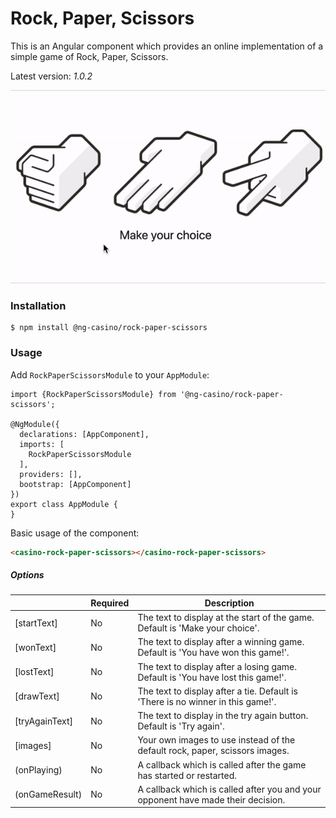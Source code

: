 # Rock, Paper, Scissors

This is an Angular component which provides an online implementation of a simple game of Rock, Paper, Scissors.

Latest version: _1.0.2_

![Rock, Paper, Scissors](https://raw.githubusercontent.com/thomasblom/casino-rock-paper-scissors/main/rock-paper-scissors.gif)

### Installation
```
$ npm install @ng-casino/rock-paper-scissors
```

### Usage

Add `RockPaperScissorsModule` to your `AppModule`:
```
import {RockPaperScissorsModule} from '@ng-casino/rock-paper-scissors';

@NgModule({
  declarations: [AppComponent],
  imports: [
    RockPaperScissorsModule
  ],
  providers: [],
  bootstrap: [AppComponent]
})
export class AppModule {
}
```

Basic usage of the component:
```html
<casino-rock-paper-scissors></casino-rock-paper-scissors>
```

##### Options
|                | Required | Description                                                                      |
|----------------|----------|----------------------------------------------------------------------------------|
| [startText]    | No       | The text to display at the start of the game. Default is 'Make your choice'.     |
| [wonText]      | No       | The text to display after a winning game. Default is 'You have won this game!'.  |
| [lostText]     | No       | The text to display after a losing game. Default is 'You have lost this game!'.  |
| [drawText]     | No       | The text to display after a tie. Default is 'There is no winner in this game!'.  |
| [tryAgainText] | No       | The text to display in the try again button. Default is 'Try again'.             |
| [images]       | No       | Your own images to use instead of the default rock, paper, scissors images.      |
| (onPlaying)    | No       | A callback which is called after the game has started or restarted.              |
| (onGameResult) | No       | A callback which is called after you and your opponent have made their decision. |
